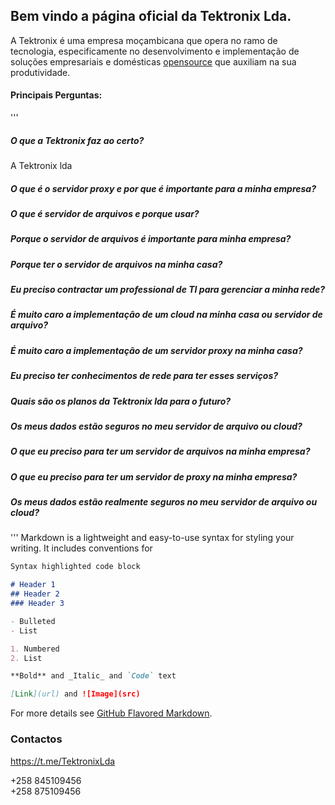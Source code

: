 ## Bem vindo a página oficial da Tektronix Lda.

A Tektronix é uma empresa moçambicana  que opera no  ramo de tecnologia, especificamente no desenvolvimento e implementação de soluções empresariais e domésticas [opensource](https://en.wikipedia.org/wiki/Open_source) que auxiliam na sua produtividade.

#### Principais Perguntas:
'''
##### O que a Tektronix faz ao certo?
A Tektronix lda
##### O que é o servidor proxy e por que é importante para a minha empresa?
##### O que é servidor de arquivos e porque usar?
##### Porque o servidor de arquivos é importante para minha empresa?
##### Porque ter o servidor de arquivos na minha casa?
##### Eu preciso contractar um professional de TI para gerenciar a minha rede?
##### É muito caro a implementação de um cloud na minha casa ou servidor de arquivo?
##### É muito caro a implementação de um servidor proxy na minha casa?
##### Eu preciso ter conhecimentos de rede para ter esses serviços?
##### Quais são os planos da Tektronix lda para o futuro?
##### Os meus dados estão seguros no meu servidor de arquivo ou cloud?
##### O que eu preciso para ter um servidor de arquivos na minha empresa?
##### O que eu preciso para ter um servidor de proxy na minha empresa?
##### Os meus dados estão realmente seguros no meu servidor de arquivo ou cloud?
'''
Markdown is a lightweight and easy-to-use syntax for styling your writing. It includes conventions for

```markdown
Syntax highlighted code block

# Header 1
## Header 2
### Header 3

- Bulleted
- List

1. Numbered
2. List

**Bold** and _Italic_ and `Code` text

[Link](url) and ![Image](src)
```

For more details see [GitHub Flavored Markdown](https://guides.github.com/features/mastering-markdown/).



### Contactos
https://t.me/TektronixLda

+258 845109456 	
+258 875109456

